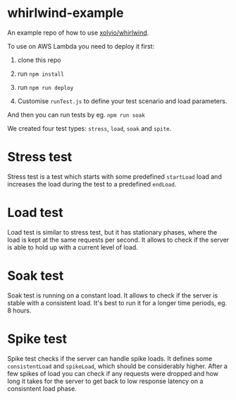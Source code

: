 # whirlwind-example

An example repo of how to use [xolvio/whirlwind](https://github.com/xolvio/whirlwind).

To use on AWS Lambda you need to deploy it first:

1. clone this repo

2. run `npm install`

3. run `npm run deploy`

4. Customise `runTest.js` to define your test scenario and load parameters.

And then you can run tests by eg. `npm run soak`

We created four test types: `stress`, `load`, `soak` and `spite`.

# Stress test
Stress test is a test which starts with some predefined `startLoad` load and increases the load during the test to a predefined `endLoad`.

# Load test
Load test is similar to stress test, but it has stationary phases, where the load is kept at the same requests per second. It allows to check if the server is able to hold up with a current level of load.

# Soak test
Soak test is running on a constant load. It allows to check if the server is stable with a consistent load. It's best to run it for a longer time periods, eg. 8 hours.

# Spike test
Spike test checks if the server can handle spike loads. It defines some `consistentLoad` and `spikeLoad`, which should be considerably higher. After a few spikes of load you can check if any requests were dropped and how long it takes for the server to get back to low response latency on a consisntent load phase.
